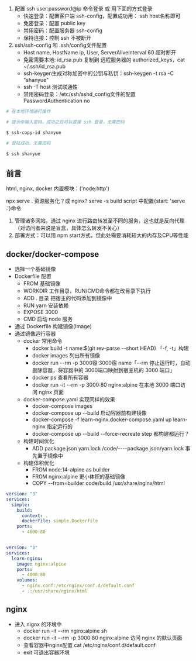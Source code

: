 1. 配置 ssh user:password@ip 命令登录 或 用下面的方式登录
   - 快速登录：配置客户端 ssh-config，配置成功用： ssh host名称即可
   - 免密登录：配置 public key
   - 禁用密码：配置服务器 ssh-config
   - 保持连接：控制 ssh 不被断开
2. ssh/ssh-config 和 .ssh/config文件配置
   - Host name, HostName ip, User, ServerAliveInterval 60 超时断开
   - 免密需要本地: id_rsa.pub 复制到 远程服务器的 authorized_keys，cat ~/.ssh/id_rsa.pub
   - ssh-keygen生成对称加密中的公钥与私钥：ssh-keygen -t rsa -C "shanyue"
   - ssh -T host 测试联通性
   - 禁用密码登录：/etc/ssh/sshd_config文件的配置PasswordAuthentication no

```bash
# 在本地环境进行操作

# 提示你输入密码，成功之后可以直接 ssh 登录，无需密码

$ ssh-copy-id shanyue

# 登陆成功，无需密码

$ ssh shanyue
```



## 前言

html, nginx, docker
内置模块：('node:http')

npx serve . 资源服务化？或 nginx?
serve -s build
script 中配置{start: 'serve .'}命令

1. 管理诸多网站，通过 nginx 进行路由转发至不同的服务，这也就是反向代理（对访问者来说是盲盒，具体怎么转发不关心）
2. 部署方式：可以用 npm start方式，但此处需要消耗较大的内存及CPU等性能

## docker/docker-compose

- 选择一个基础镜像
- Dockerfile 配置
  - FROM 基础镜像
  - WORKDIR 工作目录，RUN/CMD命令都在改目录下执行
  - ADD . 目录 把宿主的代码添加到镜像中
  - RUN yarn 安装依赖
  - EXPOSE 3000
  - CMD 启动 node 服务
- 通过 Dockerfile 构建镜像(Image)
- 通过镜像运行容器
  - docker 常用命令
    - docker build -t name:$(git rev-parse --short HEAD) 「-f, -t」构建
    - docker images 列出所有镜像
    - docker run --rm -p 3000容:3000宿 name「--rm 停止运行时，自动删除容器，将容器中的 3000端口映射到宿主机的 3000 端口」
    - docker ps 查看所有容器
    - docker run -it --rm -p 3000:80 nginx:alpine  在本地 3000 端口访问 nginx 页面
  - docker-compose.yaml 实现同样的效果
    - docker-compose images
    - docker-compose up --build 启动容器前构建镜像
    - docker-compose -f learn-nginx.docker-compose.yaml up learn-nginx 指定运行的
    - docker-compose up --build --force-recreate step 都构建都运行？
  - 构建时间优化
    - ADD package.json yarn.lock /code/----package.json/yarn.lock 事先置于镜像中
  - 构建体积优化
    - FROM node:14-alpine as builder
    - FROM nginx:alpine 更小体积的基础镜像
    - COPY --from=builder code/build /usr/share/nginx/html

```yaml
version: "3"
services:
  simple:
    build:
      context: .
      dockerfile: simple.Dockerfile
    ports:
      - 4000:80


version: "3"
services:
  learn-nginx:
    image: nginx:alpine
    ports:
      - 4000:80
    volumes:
      - nginx.conf:/etc/nginx/conf.d/default.conf
      - .:/usr/share/nginx/html
```

## nginx

- 进入 nignx 的环境中
  - docker run -it --rm nginx:alpine sh
  - docker run -it --rm -p 3000:80 nginx:alpine 访问 nginx 的默认页面
  - 查看容器中nginx配置 cat /etc/nginx/conf.d/default.conf
  - exit 可退出容器环境
